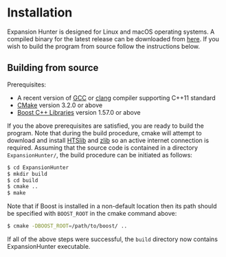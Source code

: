 # Installation

Expansion Hunter is designed for Linux and macOS operating systems. A compiled
binary for the latest release can be downloaded from
[here](https://github.com/Illumina/ExpansionHunter/releases). If you wish to
build the program from source follow the instructions below.

## Building from source

Prerequisites:

 - A recent version of [GCC](https://gcc.gnu.org/) or 
   [clang](http://clang.llvm.org/) compiler supporting C++11 standard
 - [CMake](https://cmake.org/) version 3.2.0 or above
 - [Boost C++ Libraries](http://www.boost.org/) version 1.57.0 or
   above

If you the above prerequisites are satisfied, you are ready to
build the program. Note that during the build procedure, cmake will 
attempt to download and install [HTSlib](http://www.htslib.org) and 
[zlib](https://github.com/madler/zlib) so an active internet 
connection is required. Assuming that the source code is contained 
in a directory `ExpansionHunter/`, the build procedure can be 
initiated as follows:

```bash
$ cd ExpansionHunter
$ mkdir build
$ cd build
$ cmake ..
$ make
```

Note that if Boost is installed in a non-default location then its path should
be specified with `BOOST_ROOT` in the cmake command above:

```bash
$ cmake -DBOOST_ROOT=/path/to/boost/ ..
```

If all of the above steps were successful, the `build` directory now contains ExpansionHunter executable.